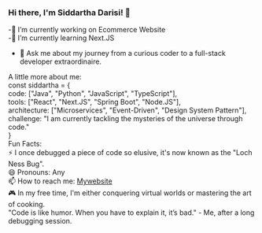### Hi there, I'm Siddartha Darisi! 👋
-🔭 I’m currently working on Ecommerce Website  
-🌱 I’m currently learning Next.JS  
- 💬 Ask me about my journey from a curious coder to a full-stack developer extraordinaire.  

A little more about me:  
  const siddartha = {  
  code: ["Java", "Python", "JavaScript", "TypeScript"],  
  tools: ["React", "Next.JS", "Spring Boot", "Node.JS"],  
  architecture: ["Microservices", "Event-Driven", "Design System Pattern"],  
  challenge: "I am currently tackling the mysteries of the universe through code."  
}  
Fun Facts:  
⚡ I once debugged a piece of code so elusive, it's now known as the "Loch Ness Bug".  
😄 Pronouns: Any  
📫 How to reach me: [Mywebsite](siddarthadarisi.com)  
🎮 In my free time, I'm either conquering virtual worlds or mastering the art of cooking.  
"Code is like humor. When you have to explain it, it’s bad." - Me, after a long debugging session.  
<!--
**SiddarthaDarisi/SiddarthaDarisi** is a ✨ _special_ ✨ repository because its `README.md` (this file) appears on your GitHub profile.

Here are some ideas to get you started:

- 🔭 I’m currently working on ...
- 🌱 I’m currently learning ...
- 👯 I’m looking to collaborate on ...
- 🤔 I’m looking for help with ...
- 💬 Ask me about ...
- 📫 How to reach me: ...
- 😄 Pronouns: ...
- ⚡ Fun fact: ...
-->
